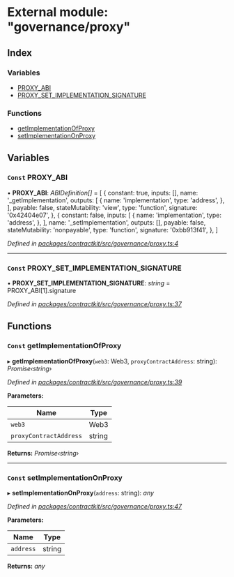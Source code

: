 # External module: "governance/proxy"

## Index

### Variables

* [PROXY_ABI](_governance_proxy_.md#const-proxy_abi)
* [PROXY_SET_IMPLEMENTATION_SIGNATURE](_governance_proxy_.md#const-proxy_set_implementation_signature)

### Functions

* [getImplementationOfProxy](_governance_proxy_.md#const-getimplementationofproxy)
* [setImplementationOnProxy](_governance_proxy_.md#const-setimplementationonproxy)

## Variables

### `Const` PROXY_ABI

• **PROXY_ABI**: *ABIDefinition[]* = [
  {
    constant: true,
    inputs: [],
    name: '_getImplementation',
    outputs: [
      {
        name: 'implementation',
        type: 'address',
      },
    ],
    payable: false,
    stateMutability: 'view',
    type: 'function',
    signature: '0x42404e07',
  },
  {
    constant: false,
    inputs: [
      {
        name: 'implementation',
        type: 'address',
      },
    ],
    name: '_setImplementation',
    outputs: [],
    payable: false,
    stateMutability: 'nonpayable',
    type: 'function',
    signature: '0xbb913f41',
  },
]

*Defined in [packages/contractkit/src/governance/proxy.ts:4](https://github.com/celo-org/celo-monorepo/blob/master/packages/contractkit/src/governance/proxy.ts#L4)*

___

### `Const` PROXY_SET_IMPLEMENTATION_SIGNATURE

• **PROXY_SET_IMPLEMENTATION_SIGNATURE**: *string* = PROXY_ABI[1].signature

*Defined in [packages/contractkit/src/governance/proxy.ts:37](https://github.com/celo-org/celo-monorepo/blob/master/packages/contractkit/src/governance/proxy.ts#L37)*

## Functions

### `Const` getImplementationOfProxy

▸ **getImplementationOfProxy**(`web3`: Web3, `proxyContractAddress`: string): *Promise‹string›*

*Defined in [packages/contractkit/src/governance/proxy.ts:39](https://github.com/celo-org/celo-monorepo/blob/master/packages/contractkit/src/governance/proxy.ts#L39)*

**Parameters:**

Name | Type |
------ | ------ |
`web3` | Web3 |
`proxyContractAddress` | string |

**Returns:** *Promise‹string›*

___

### `Const` setImplementationOnProxy

▸ **setImplementationOnProxy**(`address`: string): *any*

*Defined in [packages/contractkit/src/governance/proxy.ts:47](https://github.com/celo-org/celo-monorepo/blob/master/packages/contractkit/src/governance/proxy.ts#L47)*

**Parameters:**

Name | Type |
------ | ------ |
`address` | string |

**Returns:** *any*
